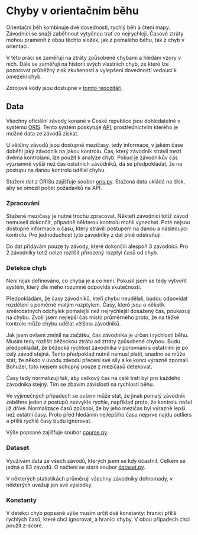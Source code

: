 # Chyby v orientačním běhu

Orientační běh kombinuje dvě dovednosti, rychlý běh a čtení mapy. Závodníci se
snaží zaběhnout vytyčnou trať co nejrychleji. Časové ztráty mohou pramenit z
obou těchto složek, jak z pomalého běhu, tak z chyb v orientaci.

V této práci se zaměřuji na ztráty způsobené chybami a hledám vzory v nich. Dále
se zaměřuji na historii svých vlastních chyb, ze které lze pozorovat průběžný
zisk zkušeností a vylepšení dovedností vedoucí k omezení chyb.

Zdrojové kódy jsou dostupné v [tomto repozitáři]().

## Data

Všechny oficiální závody konané v České republice jsou dohledatelné v systému
[ORIS](https://oris.orientacnisporty.cz/?sport=1). Tento systém poskytuje
[API](https://oris.orientacnisporty.cz/API), prostřednictvím kterého je možné
data ze závodů získat.

U většiny závodů jsou dostupné mezičasy, tedy informace, v jakém čase doběhl
jaký závodník na jakou kontrolu. Čas, který závodník strávil mezi dvěma
kontrolami, lze použít k analýze chyb. Pokud je závodníkův čas významně vyšší
než čas ostatních závodníků, dá se předpokládat, že na postupu na danou kontrolu
udělal chybu.

Stažení dat z ORISu zajišťuje soubor [oris.py](). Stažená data ukládá na disk,
aby se omezil počet požadavků na API.

### Zpracování

Stažené mezičasy je nutné trochu zpracovat. Někteří závodníci totiž závod
nemuseli dokončit, případně některou kontrolu mohli vynechat. Poté nejsou
dostupné informace o času, který strávili postupem na danou a následující
kontrolu. Pro jednoduchost tyto závodníky z dat plně odstraňuji.

Do dat přidávám pouze ty závody, které dokončili alespoň 3 závodníci. Pro 2
závodníky totiž nelze rozlišit přirozený rozptyl časů od chyb.

### Detekce chyb

Není nijak definováno, co chyba je a co není. Pokusil jsem se tedy vytvořit
systém, který dle mého rozumně odpovídá skutečnosti.

Předpokládám, že časy závodníků, kteří chybu neudělali, budou odpovídat
rozdělení s poměrně malým rozptylem. Časy, které jsou o několik směrodatných
odchylek pomalejší než nejrychlejší dosažený čas, poukazují na chybu. Zvolil
jsem nejlepší čas místo průměrného proto, že na těžké kontrole může chybu udělat
většina závodníků.

Jak jsem ovšem zmínil na začátku, čas závodníka je určen i rychlostí běhu. Musím
tedy rozlišit běžeckou ztrátu od ztráty způsobené chybou. Budu předpokládat, že
běžecká rychlost závodníka v porovnání s ostatními je po celý závod stejná.
Tento předpoklad nutně nemusí platit, snadno se může stát, že někdo v úvodu
závodu přecení své síly a ke konci výrazně zpomalí. Bohužel, toto nejsem schopný
pouze z mezičasů detekovat.

Časy tedy normalizuji tak, aby celkový čas na celé trati byl pro každého
závodníka stejný. Tím se zbavím závislosti na rychlosti běhu.

Ve výjimečných případech se ovšem může stát, že jinak pomalý závodník zaběhne
jeden z postupů nezvykle rychle, například proto, že kontrolu našel již dříve.
Normalizace časů způsobí, že by jeho mezičas byl výrazně lepší než ostatní časy.
Proto před hledáním nejlepšího času nejprve najdu outliers a příliš rychlé časy
budu ignorovat.

Výše popsané zajišťuje soubor [course.py]().

### Dataset

Využívám data ze všech závodů, kterých jsem se kdy účastnil. Celkem se jedná o
83 závodů. O načtení se stará soubor [dataset.py]().

V některých statistikách průměruji všechny závodníky dohromady, v některých
uvažuji jen své výsledky.

### Konstanty

V detekci chyb popsané výše musím určit dvě konstanty: hranici příliš rychlých
časů, které chci ignorovat, a hranici chyby. V obou případech chci použít
z-score.
